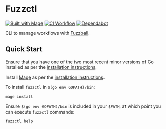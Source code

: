 # Fuzzctl

[![Built with Mage](https://magefile.org/badge.svg)](https://magefile.org)
[![CI Workflow](https://github.com/sylabs/fuzzctl/workflows/ci/badge.svg)](https://github.com/sylabs/fuzzctl/actions)
[![Dependabot](https://api.dependabot.com/badges/status?host=github&repo=sylabs/fuzzctl&identifier=233642046)](https://app.dependabot.com/accounts/sylabs/repos/233642046)

CLI to manage workflows with [Fuzzball](https://github.com/sylabs/fuzzball-service).

## Quick Start

Ensure that you have one of the two most recent minor versions of Go installed as per the [installation instructions](https://golang.org/doc/install).

Install [Mage](https://magefile.org) as per the [installation instructions](https://magefile.org/#installation).

To install `fuzzctl` in `$(go env GOPATH)/bin`:

```sh
mage install
```

Ensure `$(go env GOPATH)/bin` is included in your `$PATH`, at which point you can execute `fuzzctl` commands:

```sh
fuzzctl help
```
